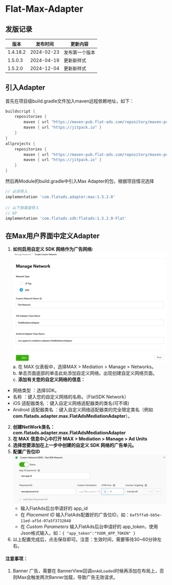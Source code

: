 # Flat-Max-Adapter

## 发版记录

| 版本       | 发布时间       | 更新内容    |
|----------|------------|---------|
| 1.4.18.2 | 2024-02-23 | 发布第一个版本 |
| 1.5.0.3  | 2024-04-19 | 更新新样式 |
| 1.5.2.0  | 2024-12-04 | 更新新样式 |

## 引入Adapter

首先在项目级build.gradle文件加入maven远程依赖地址，如下：
```groovy
buildscript {
    repositories {
        maven { url "https://maven-pub.flat-ads.com/repository/maven-public/"}
        maven { url "https://jitpack.io" }
    }
}
allprojects {
    repositories {
        maven { url "https://maven-pub.flat-ads.com/repository/maven-public/"}
        maven { url "https://jitpack.io" }
    }
}

```
然后再Module的build.gradle中引入Max Adapter的包，根据项目情况选择
```groovy
// 必须导入
implementation 'com.flatads.adapter:max:1.5.2.0'

// 以下按渠道导入
// GP
implementation 'com.flatads.sdk:flatads:1.5.2.0-Flat'


```
## 在Max用户界面中定义Adapter
1. **如何启用自定义 SDK 网络作为广告网络:**  
![img_2.png](img_2.png)
a. 在 MAX 仪表板中，选择MAX > Mediation > Manage > Networks。  
b. 单击页面底部的单击此处添加自定义网络。出现创建自定义网络页面。   
c. **添加有关您的自定义网络的信息：**  
* 网络类型 ：选择SDK。   
* 名称 ：键入您的自定义网络的名称。（FlatSDK Network）  
* iOS 适配器类名 ：键入自定义网络适配器类的类名(可不填)  
* Android 适配器类名 ：键入自定义网络适配器类的完全限定类名（例如**com.flatads.adapter.max.FlatAdsMediationAdapter**）。 
2. **创建NetWork类名：
com.flatads.adapter.max.FlatAdsMediationAdapter**
3. **在 MAX 信息中心中打开 MAX > Mediation > Manage > Ad Units**  
4. **选择您要添加在上一步中创建的自定义 SDK 网络的广告单元。**
5. **配置广告位ID**
![img_3.png](img_3.png)
   * 输入FlatAds后台申请好的 app_id
   * 在 *Placement ID* 输入FlatAds配置好的广告位ID，如：`6af5ffa0-bb5e-11ed-af5d-07a5f3732048`
   * 在 *Custom Parameters* 输入FlatAds后台申请好的 app_token，使用Json格式输入，如：`{ "app_token":"YUOR_APP_TOKEN" }`
6. 以上配置完成后，点击保存即可。注意：生效时间，需要等待30~60分钟左右。

#### 注意事项：
1. Banner 广告，需要在 BannerView回调`onAdLoaded`时候再添加在布局上，否则Max会触发两次Banner加载，导致广告无效请求。




